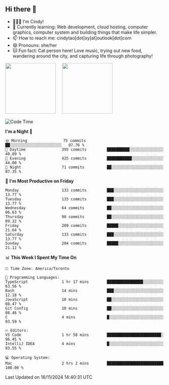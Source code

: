 ## Hi there 👋

<!--
**xinyue296/xinyue296** is a ✨ _special_ ✨ repository because its `README.md` (this file) appears on your GitHub profile.

Here are some ideas to get you started:

- 🔭 I’m currently working on ...
- 🌱 I’m currently learning ...
- 👯 I’m looking to collaborate on ...
- 🤔 I’m looking for help with ...
- 💬 Ask me about ...
- 📫 How to reach me: ...
- 😄 Pronouns: ...
- ⚡ Fun fact: ...
-->
- 👩🏻‍💻 I'm Cindy!
- 🌱 Currently learning: Web development, cloud hosting, computer graphics, computer system and building things that make life simpler.
- 📫 How to reach me: cindytao[dot]xy[at]outlook[dot]com
- 😄 Pronouns: she/her
- 🐱 Fun fact: Cat person here! Love music, trying out new food, wandering around the city, and capturing life through photography!

<!--Github Status: start-->
<div align="left">
  <img height="160em" src="https://github-readme-stats-topaz-two-25.vercel.app/api?username=xinyue296&theme=react&show_icons=true&count_private=true&include_orgs=true&hide=contribs,issues" />
    &nbsp;&nbsp;&nbsp;
  <img height="160em" src="https://github-readme-stats-cindy-taos-projects.vercel.app/api/top-langs/?username=xinyue296&theme=react&count_private=true&include_orgs=true&layout=compact" />
</div>
<!-- Github Status: end-->

<!--START_SECTION:waka-->
![Code Time](http://img.shields.io/badge/Code%20Time-174%20hrs%2042%20mins-blue)

**I'm a Night 🦉** 

```text
🌞 Morning                75 commits          ██░░░░░░░░░░░░░░░░░░░░░░░   07.76 % 
🌆 Daytime                395 commits         ██████████░░░░░░░░░░░░░░░   40.89 % 
🌃 Evening                425 commits         ███████████░░░░░░░░░░░░░░   44.00 % 
🌙 Night                  71 commits          ██░░░░░░░░░░░░░░░░░░░░░░░   07.35 % 
```
📅 **I'm Most Productive on Friday** 

```text
Monday                   133 commits         ███░░░░░░░░░░░░░░░░░░░░░░   13.77 % 
Tuesday                  133 commits         ███░░░░░░░░░░░░░░░░░░░░░░   13.77 % 
Wednesday                64 commits          ██░░░░░░░░░░░░░░░░░░░░░░░   06.63 % 
Thursday                 90 commits          ██░░░░░░░░░░░░░░░░░░░░░░░   09.32 % 
Friday                   209 commits         █████░░░░░░░░░░░░░░░░░░░░   21.64 % 
Saturday                 133 commits         ███░░░░░░░░░░░░░░░░░░░░░░   13.77 % 
Sunday                   204 commits         █████░░░░░░░░░░░░░░░░░░░░   21.12 % 
```


📊 **This Week I Spent My Time On** 

```text
🕑︎ Time Zone: America/Toronto

💬 Programming Languages: 
TypeScript               1 hr 17 mins        ████████████████░░░░░░░░░   63.56 % 
Bash                     14 mins             ███░░░░░░░░░░░░░░░░░░░░░░   12.18 % 
JavaScript               10 mins             ██░░░░░░░░░░░░░░░░░░░░░░░   08.47 % 
Git Config               10 mins             ██░░░░░░░░░░░░░░░░░░░░░░░   08.46 % 
C                        4 mins              █░░░░░░░░░░░░░░░░░░░░░░░░   03.59 % 

🔥 Editors: 
VS Code                  1 hr 58 mins        ████████████████████████░   96.45 % 
IntelliJ IDEA            4 mins              █░░░░░░░░░░░░░░░░░░░░░░░░   03.55 % 

💻 Operating System: 
Mac                      2 hrs 2 mins        █████████████████████████   100.00 % 
```


 Last Updated on 16/11/2024 14:40:31 UTC
<!--END_SECTION:waka-->
